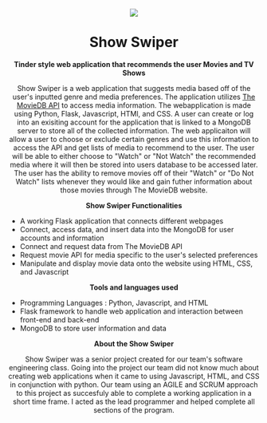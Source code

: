 
<h1 align="center">
<br>
  <img align="center" src="https://user-images.githubusercontent.com/84432841/118758897-e1752a00-b83d-11eb-8fcc-52bcf5c4676a.PNG">
<br>
<br>
Show Swiper
</h1>
<b>
  <p align="center">Tinder style web application that recommends the user Movies and TV Shows</p>
</b>
<p align="center"> Show Swiper is a web application that suggests media based off of the user's inputted genre and media preferences. The application utilizes <a href="https://www.themoviedb.org/?language=en-US">The MovieDB API</a> to access media information. The webapplication is made using Python, Flask, Javascript, HTMl, and CSS. A user can create or log into an exisiting account for the application that is linked to a MongoDB server to store all of the collected information. The web applicaiton will allow a user to choose or exclude certain genres and use this information to access the API and get lists of media to recommend to the user. The user will be able to either choose to "Watch" or "Not Watch" the recommended media where it will then be stored into users database to be accessed later. The user has the ability to remove movies off of their "Watch" or "Do Not Watch" lists whenever they would like and gain futher information about those movies through The MovieDB website.
<b>
  <p align="center">Show Swiper Functionalities</p>
</b>
<ul>
  <li>A working Flask application that connects different webpages</li>
  <li>Connect, access data, and insert data into the MongoDB for user accounts and information</li>
  <li>Connect and request data from The MovieDB API</li>
  <li>Request movie API for media specific to the user's selected preferences</li>
  <li>Manipulate and display movie data onto the website using HTML, CSS, and Javascript</li>
</ul>

<b>
  <p align="center">Tools and languages used</p>
</b>
<ul>
  <li>Programming Languages : Python, Javascript, and HTML</li>
  <li>Flask framework to handle web application and interaction between front-end and back-end</li>
  <li>MongoDB to store user information and data</li>
</ul>
<b>
  <p align="center">About the Show Swiper</p>
</b>
<p align="center"> Show Swiper was a senior project created for our team's software engineering class. Going into the project our team did not know much about creating web applications when it came to using Javascript, HTML, and CSS in conjunction with python. Our team using an AGILE and SCRUM approach to this project as succesfuly able to complete a working application in a short time frame. I acted as the lead programmer and helped complete all sections of the program.
</p>



